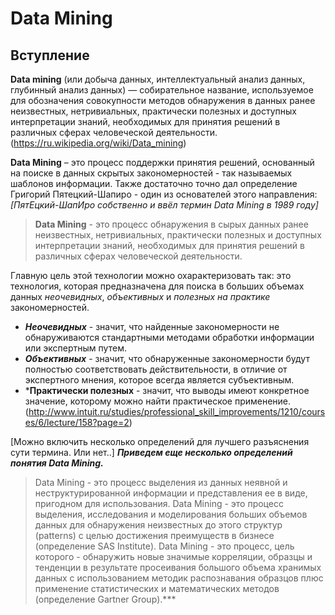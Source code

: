 # Data Mining
## Вступление
**Data mining** (или добыча данных, интеллектуальный анализ данных, глубинный анализ данных) — собирательное название, используемое для обозначения совокупности методов обнаружения в данных ранее неизвестных, нетривиальных, практически полезных и доступных интерпретации знаний, необходимых для принятия решений в различных сферах человеческой деятельности. (https://ru.wikipedia.org/wiki/Data_mining)

**Data Mining** – это процесс поддержки принятия решений, основанный на поиске в данных скрытых закономерностей - так называемых шаблонов информации.
Также достаточно точно дал определение Григорий Пятецкий-Шапиро - один из основателей этого направления:
*[ПятЕцкий-ШапИро собственно и ввёл термин Data Mining в 1989 году]*
> **Data Mining** - это процесс обнаружения в сырых данных ранее неизвестных, нетривиальных, практически полезных и доступных интерпретации знаний, необходимых для принятия решений в различных сферах человеческой деятельности.

Главную цель этой технологии можно охарактеризовать так: это технология, которая предназначена для поиска в больших объемах данных *неочевидных*, *объективных* и *полезных на практике* закономерностей.
 - ***Неочевидных*** - значит, что найденные закономерности не обнаруживаются стандартными методами обработки информации или экспертным путем.
 - ***Объективных*** - значит, что обнаруженные закономерности будут полностью соответствовать действительности, в отличие от экспертного мнения, которое всегда является субъективным.
 - ***Практически полезных** - значит, что выводы имеют конкретное значение, которому можно найти практическое применение.
(http://www.intuit.ru/studies/professional_skill_improvements/1210/courses/6/lecture/158?page=2)

[Можно включить несколько определений для лучшего разъяснения сути термина. Или нет..]
***Приведем еще несколько определений понятия Data Mining.***

> Data Mining - это процесс выделения из данных неявной и неструктурированной информации и представления ее в виде, пригодном для использования.
> Data Mining - это процесс выделения, исследования и моделирования больших объемов данных для обнаружения неизвестных до этого структур (patterns) с целью достижения преимуществ в бизнесе (определение SAS Institute).
> Data Mining - это процесс, цель которого - обнаружить новые значимые корреляции, образцы и тенденции в результате просеивания большого объема хранимых данных с использованием методик распознавания образцов плюс применение статистических и математических методов (определение Gartner Group).***
